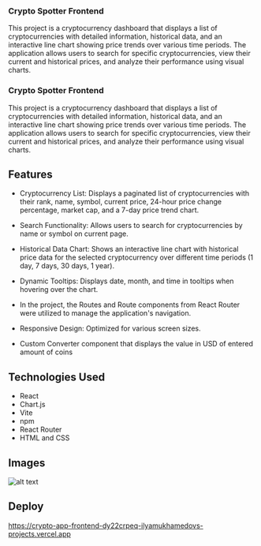 ### Crypto Spotter Frontend

This project is a cryptocurrency dashboard that displays a list of cryptocurrencies with detailed information, historical data, and an interactive line chart showing price trends over various time periods. The application allows users to search for specific cryptocurrencies, view their current and historical prices, and analyze their performance using visual charts.

### Crypto Spotter Frontend

This project is a cryptocurrency dashboard that displays a list of cryptocurrencies with detailed information, historical data, and an interactive line chart showing price trends over various time periods. The application allows users to search for specific cryptocurrencies, view their current and historical prices, and analyze their performance using visual charts.

## Features

- Cryptocurrency List: Displays a paginated list of cryptocurrencies with their rank, name, symbol, current price, 24-hour price change percentage, market cap, and a 7-day price trend chart.

- Search Functionality: Allows users to search for cryptocurrencies by name or symbol on current page.

- Historical Data Chart: Shows an interactive line chart with historical price data for the selected cryptocurrency over different time periods (1 day, 7 days, 30 days, 1 year).

- Dynamic Tooltips: Displays date, month, and time in tooltips when hovering over the chart.

- In the project, the Routes and Route components from React Router were utilized to manage the application's navigation.

- Responsive Design: Optimized for various screen sizes.

- Custom Converter component that displays the value in USD of entered amount of coins

## Technologies Used

- React
- Chart.js
- Vite
- npm
- React Router
- HTML and CSS

## Images 

![alt text]([https://github.com/[username]/[reponame]/blob/[branch]/image.jpg?raw=true](https://raw.githubusercontent.com/ilyamukhamedov/crypto-app-frontend/stage-react-api/src/images/mainPage.png))

## Deploy 

https://crypto-app-frontend-dy22crpeq-ilyamukhamedovs-projects.vercel.app
